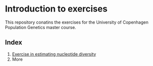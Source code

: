 # Introduction to exercises

This repository conatins the exercises for the University of Copenhagen Population Genetics master course.

## Index

1. [Exercise in estimating nucleotide diversity](https://github.com/populationgenetics/exercises/blob/master/Exercise%20in%20estimating%20nucleotide%20diversity_2019.md)
2. More 

